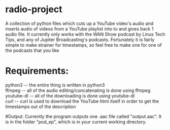 # radio-project
A collection of python files which cuts up a YouTube video's audio and inserts audio of videos from a YouTube playlist into to and gives back 1 audio file.
It currently only works with the WAN Show podcast by Linus Tech Tips, and any of Jupiter Broadcasting's podcasts. 
Fortunately it is fairly simple to make strainer for timestamps, so feel free to make one for one of the podcasts that you like

# Requirements:
python3 -- the entire thing is written in python3 <br />
ffmpeg -- all of the audio editing/concatenating is done using ffmpeg <br />
youtube-dl -- all of the downloading is done using youtube-dl <br/>
curl -- curl is used to download the YouTube html itself in order to get the timestamps out of the description <br/>

#Output:
Currently the program outputs one .aac file called "output.aac".
It is in the folder "pod\_ep", which is in your current working directory.
